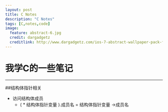 ```yaml
---
layout: post
title: C Notes
description: "C Notes"
tags: [C,notes,code]
image:
  feature: abstract-6.jpg
  credit: dargadgetz
  creditlink: http://www.dargadgetz.com/ios-7-abstract-wallpaper-pack-for-iphone-5-and-ipod-touch-retina/
---
```

# 我学C的一些笔记

* * *

##结构体指针相关
* 访问结构体成员
    * ( * 结构体指针变量 ).成员名   =   结构体指针变量 ->成员名 
